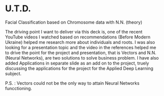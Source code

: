 # U.T.D.

Facial Classification based on Chromosome data with N.N. (theory)

The driving point I want to deliver via this deck is, one of the recent YouTube videos I watched based on recommendations (Before Modern Ukraine) helped me research more about individuals and roots.
I was also looking for a presentation topic and the video in the references helped me to drive the point for the project and presentation, that is Vectors and N.N. (Neural Networks),
are two solutions to solve business problem.
I have also added Applications in separate slide as an add on to the project, truely discussing the applications for the project for the Applied Deep Learning subject.

P.S. : Vectors could not be the only way to attain Neural Networks funcctioning.
